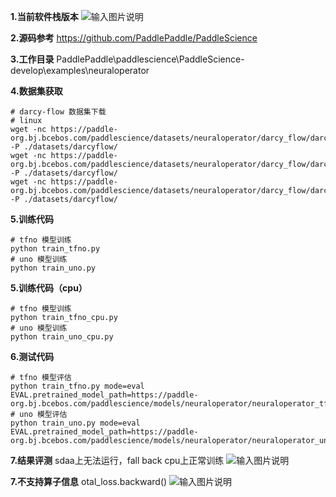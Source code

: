  **1.当前软件栈版本** 
![输入图片说明](https://foruda.gitee.com/images/1738900795709577351/8c234fbd_12173785.png "0f53ba650978b265cfb5091f991df07.png")

 **2.源码参考** 
https://github.com/PaddlePaddle/PaddleScience

 **3.工作目录** 
PaddlePaddle\paddlescience\PaddleScience-develop\examples\neuraloperator

 **4.数据集获取** 

```
# darcy-flow 数据集下载
# linux
wget -nc https://paddle-org.bj.bcebos.com/paddlescience/datasets/neuraloperator/darcy_flow/darcy_train_16.npy -P ./datasets/darcyflow/
wget -nc https://paddle-org.bj.bcebos.com/paddlescience/datasets/neuraloperator/darcy_flow/darcy_test_32.npy -P ./datasets/darcyflow/
wget -nc https://paddle-org.bj.bcebos.com/paddlescience/datasets/neuraloperator/darcy_flow/darcy_test_16.npy -P ./datasets/darcyflow/
```

 **5.训练代码** 

```
# tfno 模型训练
python train_tfno.py
# uno 模型训练
python train_uno.py

```
 **5.训练代码（cpu）** 

```
# tfno 模型训练
python train_tfno_cpu.py
# uno 模型训练
python train_uno_cpu.py

```
 **6.测试代码** 

```
# tfno 模型评估
python train_tfno.py mode=eval EVAL.pretrained_model_path=https://paddle-org.bj.bcebos.com/paddlescience/models/neuraloperator/neuraloperator_tfno.pdparams
# uno 模型评估
python train_uno.py mode=eval EVAL.pretrained_model_path=https://paddle-org.bj.bcebos.com/paddlescience/models/neuraloperator/neuraloperator_uno.pdparams

```
 **7.结果评测** 
sdaa上无法运行，fall back cpu上正常训练
![输入图片说明](https://foruda.gitee.com/images/1738908987753056116/938c24ae_12173785.png "5af734c48cc2f1a9ef48f9c7f4b9153.png")

 **7.不支持算子信息**
otal_loss.backward()
![输入图片说明](https://foruda.gitee.com/images/1739956636285981984/6d743488_12173785.png "屏幕截图")